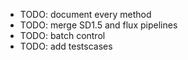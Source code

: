 *   TODO: document every method
*   TODO: merge SD1.5 and flux pipelines
*   TODO: batch control
*   TODO: add testscases